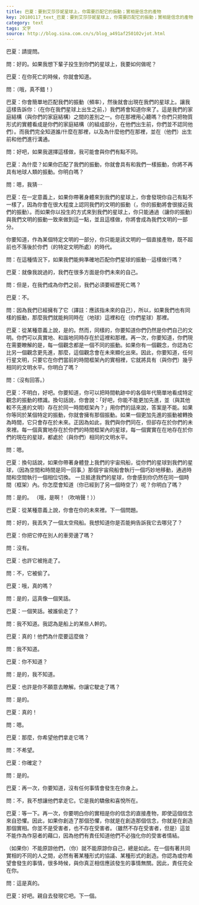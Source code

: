 ```yaml
---
title: 巴夏：要到艾莎莎妮星球上，你需要匹配它的振動；實相是信念的產物
key: 20180117_text_巴夏：要到艾莎莎妮星球上，你需要匹配它的振動；實相是信念的產物
category: text
tags: 文字
source: http://blog.sina.com.cn/s/blog_a491af250102vjot.html
---
```


巴夏：請提問。

問：好的。如果我想下輩子投生到你們的星球上，我要如何做呢？

巴夏：在你死亡的時候，你就會知道。

問：（哦，真不錯！）

巴夏：你會簡單地匹配我們的振動（頻率），然後就會出現在我們的星球上。讓我這樣告訴你：（在你在我們星球上出生之前，）我們將會知道你來了。這是我們的家庭結構（與你們的家庭結構）之間的差別之一。你在那裡用心聽嗎？你們只把物質形式的實體看成是你們的家庭結構（的組成部分，在他們出生前，你們並不認同他們）。而我們完全知道誰/什麼在那裡，以及為什麼他們在那裡，並在（他們）出生前和他們進行溝通。

問：好吧，如果我選擇這樣做，我可能會與你們有點不同。

巴夏：為什麼？如果你匹配了我們的振動，你就會具有和我們一樣振動，你將不再具有地球人類的振動。你明白嗎？

問：嗯，我猜⋯

巴夏：在一定意義上，如果你帶著身體來到我們的星球上，你會發現你自己有點不一樣了，因為你會在很大程度上認同我們的文明的振動（，你的振動將會很接近我們的振動）。而如果你以投生的方式來到我們的星球上，你只能通過（讓你的振動）與我們文明的振動一致來做到這一點，並且這樣做，你將會成為我們文明的一部分。

你要知道，作為某個特定文明的一部分，你只能是該文明的一個直接產物，既不超前也不落後於你們（的特定文明所處）的時代。

問：在這種情況下，如果我們能夠準確地匹配你們星球的振動⋯這樣做行嗎？

巴夏：就像我說過的，我們在很多方面是你們未來的自己。

問：但是，在我們成為你們之前，我們必須要經歷死亡嗎？

巴夏：不。

問：因為我們已經擁有了它（譯註：應該指未來的自己），所以，如果我們也有同樣的振動，那麼我們就能夠同時在（地球）這裡和在（你們星球）那裡。

巴夏：從某種意義上說，是的。然而，同樣的，你要知道你們仍然是你們自己的文明。你們可以真實地、和諧地同時存在於這裡和那裡。再一次，你要知道，你們現在需要瞭解的是，每一個觀念都是一個不同的振動。如果你有一個觀念，你認為它比另一個觀念更先進，那麼，這個觀念會在未來顯化出來。因此，你要知道，任何行星文明，只要它在你們當前的時間框架內的實相裡，它就將具有（與你們）幾乎相同的文明水平。你明白了嗎？

問：（沒有回答。）

巴夏：不明白，好吧。你要知道，你可以把時間軌跡中的各個年代簡單地看成特定觀念的振動的標識。換句話說，你會說：「好吧，你能不能更加先進，並（與其他較不先進的文明）存在於同一時間框架內？」用你們的話來說，答案是不能。如果你等同於某個特定的振動，你就會擁有那個振動。如果一個更加先進的振動被轉換為時間，它只會存在於未來。正因為如此，我們與你們同在，但卻存在於你們的未來裡。每一個真實地存在於你們的時間框架內的星球，每一個實實在在地存在於你們的現在的星球，都處於（與你們）相同的文明水平。

問：嗯。

巴夏：換句話說，如果你帶著身體登上我們的宇宙飛船，從你們的星球到我們的星球，（因為空間和時間是同一回事,）那個宇宙飛船會執行一個巧妙地移動，通過時間和空間執行一個相位切換。 一旦抵達我們的星球，你會感到你仍然在同一個時間（框架）內。你怎麼會知道（你已經到了另一個時空了）呢？你明白了嗎？

問：是的。 （哦，是啊！（吹哨聲！））

巴夏：從某種意義上說，你會在你的未來裡。下一個問題。

問：好的，我丟失了一個太空飛船。我想知道你是否能夠告訴我它去哪兒了？

巴夏：你把它停在別人的車旁邊了嗎？

問：沒有。

巴夏：也許它被拖走了。

問：不，它被偷了。

巴夏：哦，真的嗎？

問：是的，這真像一個笑話。

巴夏：一個笑話。被誰偷走了？

問：我不知道。我認為是船上的某些人幹的。

巴夏：真的！他們為什麼要這麼做？

問：我不知道。

巴夏：你不知道？

問：是的，我不知道。

巴夏：也許是你不願意去瞭解。你讓它駛走了嗎？

問：是的。

巴夏：真的！

問：嗯。

巴夏：那麼，你希望他們拿走它嗎？

問：不希望。

巴夏：你確定？

問：是的。

巴夏：再一次，你要知道，沒有任何事情會發生在你身上。

問：不，我不想讓他們拿走它。它是我的驕傲和喜悅所在。

巴夏：等一下。再一次，你要明白你的實相是你的信念的直接產物，即使這個信念來自恐懼。因此，如果你創造了那個恐懼，你就是在創造那個信念，你就是在創造那個實相。你並不是受害者，也不存在受害者。（雖然不存在受害者，但是）這並不能作為作惡者的藉口，因為他們有責任知道他們不必強化你的受害者情結。

（如果你）不能原諒他們，（你）就不能原諒你自己，總是如此。在一個有著共同實相的不同的人之間，必然有著某種形式的協議、某種形式的創造。你認為或你希望會發生的事情，很多時候，與你真正相信應該發生的事情無關。因此，責任完全在你。

問：這是真的。

巴夏：好吧。親自去發現它吧。下一個。
